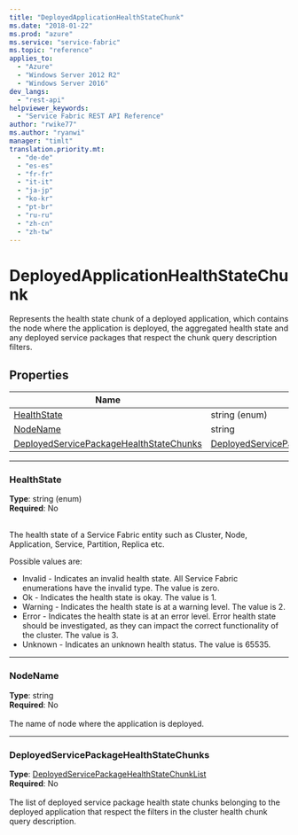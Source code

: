 ```yaml
---
title: "DeployedApplicationHealthStateChunk"
ms.date: "2018-01-22"
ms.prod: "azure"
ms.service: "service-fabric"
ms.topic: "reference"
applies_to: 
  - "Azure"
  - "Windows Server 2012 R2"
  - "Windows Server 2016"
dev_langs: 
  - "rest-api"
helpviewer_keywords: 
  - "Service Fabric REST API Reference"
author: "rwike77"
ms.author: "ryanwi"
manager: "timlt"
translation.priority.mt: 
  - "de-de"
  - "es-es"
  - "fr-fr"
  - "it-it"
  - "ja-jp"
  - "ko-kr"
  - "pt-br"
  - "ru-ru"
  - "zh-cn"
  - "zh-tw"
---
```

# DeployedApplicationHealthStateChunk

Represents the health state chunk of a deployed application, which contains the node where the application is deployed, the aggregated health state and any deployed service packages that respect the chunk query description filters.


## Properties
| Name | Type | Required |
| --- | --- | --- |
| [HealthState](#healthstate) | string (enum) | No |
| [NodeName](#nodename) | string | No |
| [DeployedServicePackageHealthStateChunks](#deployedservicepackagehealthstatechunks) | [DeployedServicePackageHealthStateChunkList](sfclient-model-deployedservicepackagehealthstatechunklist.md) | No |

____
### HealthState
__Type__: string (enum) <br/>
__Required__: No<br/>
<br/>


The health state of a Service Fabric entity such as Cluster, Node, Application, Service, Partition, Replica etc.

Possible values are: 

  - Invalid - Indicates an invalid health state. All Service Fabric enumerations have the invalid type. The value is zero.
  - Ok - Indicates the health state is okay. The value is 1.
  - Warning - Indicates the health state is at a warning level. The value is 2.
  - Error - Indicates the health state is at an error level. Error health state should be investigated, as they can impact the correct functionality of the cluster. The value is 3.
  - Unknown - Indicates an unknown health status. The value is 65535.



____
### NodeName
__Type__: string <br/>
__Required__: No<br/>
<br/>
The name of node where the application is deployed.

____
### DeployedServicePackageHealthStateChunks
__Type__: [DeployedServicePackageHealthStateChunkList](sfclient-model-deployedservicepackagehealthstatechunklist.md) <br/>
__Required__: No<br/>
<br/>
The list of deployed service package health state chunks belonging to the deployed application that respect the filters in the cluster health chunk query description.

